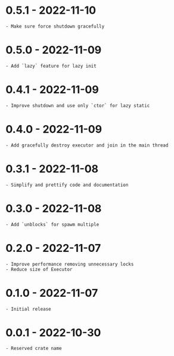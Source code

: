 # 0.5.1 - 2022-11-10

    - Make sure force shutdown gracefully

# 0.5.0 - 2022-11-09

    - Add `lazy` feature for lazy init

# 0.4.1 - 2022-11-09

    - Improve shutdown and use only `ctor` for lazy static

# 0.4.0 - 2022-11-09

    - Add gracefully destroy executor and join in the main thread

# 0.3.1 - 2022-11-08

    - Simplify and prettify code and documentation

# 0.3.0 - 2022-11-08
    
    - Add `unblocks` for spawm multiple

# 0.2.0 - 2022-11-07

    - Improve performance removing unnecessary locks
    - Reduce size of Executor

# 0.1.0 - 2022-11-07

    - Initial release

# 0.0.1 - 2022-10-30

    - Reserved crate name
